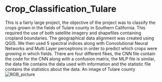 # Crop_Classification_Tulare
This is a fairly large project, the objective of the project was to classify the crops grown in the fields of Tulare county in Southern California. This required the use of both satellite imagery and shapefiles containing cropland boundaries. The geographical data alignment was created using QGIS. We then used 5 spectral indices along with Convolutional Neural Networks and Multi Layer perceptrons in order to predict which crops were growing in which fields. There are four different fikes, the CNN file contain the code for the CNN along with a confusion matrix, the MLP file is similar, the data file contains the data used with information and the statistic file contains the statistics about the data.
An image of Tulare county
![RGB_picture](https://github.com/Androcinus/Crop_Classification_Tulare/assets/129663854/f73ca55b-4a71-4807-8a98-a58c6c8cd451)
